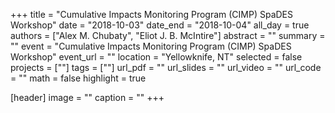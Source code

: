 +++
title = "Cumulative Impacts Monitoring Program (CIMP) SpaDES Workshop"
date = "2018-10-03"
date_end = "2018-10-04"
all_day = true
authors = ["Alex M. Chubaty", "Eliot J. B. McIntire"]
abstract = ""
summary = ""
event = "Cumulative Impacts Monitoring Program (CIMP) SpaDES Workshop"
event_url = ""
location = "Yellowknife, NT"
selected = false
projects = [""]
tags = [""]
url_pdf = ""
url_slides = ""
url_video = ""
url_code = ""
math = false
highlight = true

[header]
image = ""
caption = ""
+++
